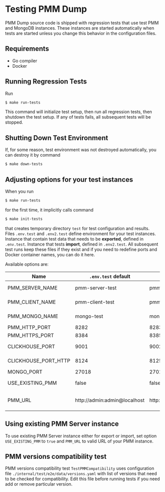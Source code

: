 # Testing PMM Dump

PMM Dump source code is shipped with regression tests that use test PMM and MongoDB instances. These instances are started automatically when tests are started unless you change this behavior in the configuration files.

## Requirements

- Go compiler
- Docker

## Running Regression Tests

Run

``` {.bash data-prompt="$" }
$ make run-tests
```

This command will initialize test setup, then run all regression tests, then shutdown the test setup. If any of tests fails, all subsequent tests will be stopped.

## Shutting Down Test Environment

If, for some reason, test environment was not destroyed automatically, you can destroy it by command

``` {.bash data-prompt="$" }
$ make down-tests
```

## Adjusting options for your test instances

When you run 

``` {.bash data-prompt="$" }
$ make run-tests
```
for the first time, it implicitly calls command

``` {.bash data-prompt="$" }
$ make init-tests
```

that creates temporary directory `test` for test configuration and results. Files `.env.test` and `.env2.test` define environment for your test instances. Instance that contain test data that needs to be **exported**, defined in `.env.test`. Instance that tests **import**, defined in `.env2.test`. All subsequent test runs keep these files if they exist and if you need to redefine ports and Docker container names, you can do it here.

Available options are:

| Name                 |          `.env.test` default |         `.env2.test` default | Description                                            |
|----------------------|------------------------------|------------------------------|--------------------------------------------------------|
| PMM_SERVER_NAME      |              pmm-server-test |            pmm-server-test-2 | Container name for PMM Server                          |
| PMM_CLIENT_NAME      |              pmm-client-test |            pmm-client-test-2 | Container name for PMM Client                          |
| PMM_MONGO_NAME       |                   mongo-test |                 mongo-test-2 | Container name for MongoDB test instance               |
| PMM_HTTP_PORT        |                         8282 |                         8283 | HTTP port for PMM                                      |
| PMM_HTTPS_PORT       |                         8384 |                         8385 | HTTPS port for PMM                                     |
| CLICKHOUSE_PORT      |                         9001 |                         9002 | Clickhouse port (for QAN export/import)                |
| CLICKHOUSE_PORT_HTTP |                         8124 |                         8125 | HTTP port for Clickhouse (for QAN export/import)       |
| MONGO_PORT           |                        27018 |                        27019 | MongoDB port                                           |
| USE_EXISTING_PMM     |                        false |                        false | Use existing PMM Server installation?                  |
| PMM_URL              | http://admin:admin@localhost | http://admin:admin@localhost | PMM Server url (used only while USE_EXISTING_PMM=true) |

## Using existing PMM Server instance

To use existing PMM Server instance either for export or import, set option `USE_EXISTING_PMM` to `true` and `PMM_URL` to valid URL of your PMM instance.

## PMM versions compatibility test

PMM versions compatibility test `TestPMMCompatibility` uses configuration file `./internal/test/e2e/data/versions.yaml` with list of versions that need to be checked for compatibility. Edit this file before running tests if you need add or remove particular version.
